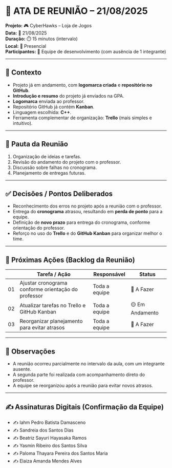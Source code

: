 # 📝 ATA DE REUNIÃO – 21/08/2025

**Projeto:** 🎮 CyberHawks – Loja de Jogos  
**Data:** 📅 21/08/2025  
**Duração:** ⏱️ 15 minutos (intervalo)  
**Local:** 📍 Presencial  
**Participantes:** 👥 Equipe de desenvolvimento (com ausência de 1 integrante)  

---

## 🎯 Contexto
- Projeto já em andamento, com **logomarca criada** e **repositório no GitHub**.  
- **Introdução e resumo** do projeto já enviados na GPA.  
- **Logomarca** enviada ao professor.  
- Repositório GitHub já contém **Kanban**.  
- Linguagem escolhida: **C++**.  
- Ferramenta complementar de organização: **Trello** (mais simples e intuitivo).  

---

## 📌 Pauta da Reunião
1. Organização de ideias e tarefas.  
2. Revisão do andamento do projeto com o professor.  
3. Discussão sobre falhas no cronograma.  
4. Planejamento de entregas futuras.  

---

## ✅ Decisões / Pontos Deliberados
- Reconhecimento dos erros no projeto após a reunião com o professor.  
- Entrega do **cronograma** atrasou, resultando em **perda de ponto** para a equipe.  
- Definição de **novo prazo** para entrega do cronograma, conforme orientação do professor.  
- Reforço no uso do **Trello** e do **GitHub Kanban** para organizar melhor o time.  

---

## 🚀 Próximas Ações (Backlog da Reunião)

|     | Tarefa / Ação                                      | Responsável             | Status        |
|-----|----------------------------------------------------|-------------------------|---------------|
| 01  | Ajustar cronograma conforme orientação do professor |  Toda a equipe         | 🔴 A Fazer    |
| 02  | Atualizar tarefas no Trello e GitHub Kanban        | Toda a equipe           | 🟡 Em Andamento |
| 03  | Reorganizar planejamento para evitar atrasos       | Toda a equipe           | 🔴 A Fazer    |

---

## 📝 Observações
- A reunião ocorreu parcialmente no intervalo da aula, com um integrante ausente.  
- A segunda parte foi realizada com acompanhamento direto do professor.  
- A equipe se reorganizou após a reunião para evitar novos atrasos.  

---

## ✍️ Assinaturas Digitais (Confirmação da Equipe)
- ✍️ Iahm Pedro Batista Damasceno  
- ✍️ Sandreia dos Santos Dias  
- ✍️ Beatriz Sayuri Hayasaka Ramos  
- ✍️ Yasmin Ribeiro dos Santos Silva  
- ✍️ Paloma Thayara Pereira dos Santos Maria  
- ✍️ Elaiza Amanda Mendes Alves  
